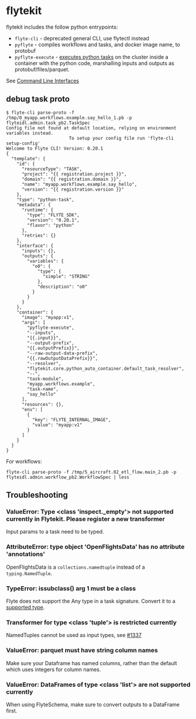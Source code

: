 # flytekit

flytekit includes the follow python entrypoints:

- `flyte-cli` - deprecated general CLI, use flytectl instead
- `pyflyte` - compiles workflows and tasks, and docker image name, to protobuf
- `pyflyte-execute` - [executes python tasks](https://docs.flyte.org/projects/flytekit/en/latest/design/execution.html) on the cluster inside a container with the python code, marshalling inputs and outputs as protobuf/files/parquet.

See [Command Line Interfaces](https://docs.flyte.org/projects/flytekit/en/latest/design/clis.html#command-line-interfaces)

## debug task proto

```
$ flyte-cli parse-proto -f /tmp/0_myapp.workflows.example.say_hello_1.pb -p flyteidl.admin.task_pb2.TaskSpec
Config file not found at default location, relying on environment variables instead.
                        To setup your config file run 'flyte-cli setup-config'
Welcome to Flyte CLI! Version: 0.20.1
{
  "template": {
    "id": {
      "resourceType": "TASK",
      "project": "{{ registration.project }}",
      "domain": "{{ registration.domain }}",
      "name": "myapp.workflows.example.say_hello",
      "version": "{{ registration.version }}"
    },
    "type": "python-task",
    "metadata": {
      "runtime": {
        "type": "FLYTE_SDK",
        "version": "0.20.1",
        "flavor": "python"
      },
      "retries": {}
    },
    "interface": {
      "inputs": {},
      "outputs": {
        "variables": {
          "o0": {
            "type": {
              "simple": "STRING"
            },
            "description": "o0"
          }
        }
      }
    },
    "container": {
      "image": "myapp:v1",
      "args": [
        "pyflyte-execute",
        "--inputs",
        "{{.input}}",
        "--output-prefix",
        "{{.outputPrefix}}",
        "--raw-output-data-prefix",
        "{{.rawOutputDataPrefix}}",
        "--resolver",
        "flytekit.core.python_auto_container.default_task_resolver",
        "--",
        "task-module",
        "myapp.workflows.example",
        "task-name",
        "say_hello"
      ],
      "resources": {},
      "env": [
        {
          "key": "FLYTE_INTERNAL_IMAGE",
          "value": "myapp:v1"
        }
      ]
    }
  }
}
```

For workflows:

```
flyte-cli parse-proto -f /tmp/5_aircraft.02_etl_flow.main_2.pb -p flyteidl.admin.workflow_pb2.WorkflowSpec | less
```

## Troubleshooting

### ValueError: Type <class 'inspect.\_empty'> not supported currently in Flytekit. Please register a new transformer

Input params to a task need to be typed.

### AttributeError: type object 'OpenFlightsData' has no attribute '**annotations**'

OpenFlightsData is a `collections.namedtuple` instead of a `typing.NamedTuple`.

### TypeError: issubclass() arg 1 must be a class

Flyte does not support the Any type in a task signature. Convert it to a [supported type](https://docs.flyte.org/projects/cookbook/en/latest/auto/core/type_system/flyte_python_types.html).

### Transformer for type <class 'tuple'> is restricted currently

NamedTuples cannot be used as input types, see [#1337](https://github.com/flyteorg/flyte/issues/1337)

### ValueError: parquet must have string column names

Make sure your Dataframe has named columns, rather than the default which uses integers for column names.

### ValueError: DataFrames of type <class 'list'> are not supported currently

When using FlyteSchema, make sure to convert outputs to a DataFrame first.

